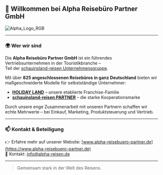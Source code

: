 ## 👋 Willkommen bei Alpha Reisebüro Partner GmbH

  <img src="https://github.com/user-attachments/assets/b845213d-e64b-4172-8b4e-5b7898e2b54c" alt="Alpha_Logo_RGB" style="max-width: 300px;">

---

### 🌍 Wer wir sind

Die **Alpha Reisebüro Partner GmbH** ist ein führendes Vertriebsunternehmen in der Touristikbranche –  
Teil der [schauinsland-reisen Unternehmensgruppe](https://www.schauinsland-reisen.de).

Mit über **825 angeschlossenen Reisebüros in ganz Deutschland** bieten wir maßgeschneiderte Modelle für selbstständige Unternehmer:

- [**HOLIDAY LAND**](https://www.holidayland-franchise.de) – unsere etablierte Franchise-Familie  
- [**schauinsland-reisen PARTNER**](https://www.slr-partner.de) – die starke Kooperationsmarke

Durch unsere enge Zusammenarbeit mit unseren Partnern schaffen wir echte Mehrwerte – bei Einkauf, Marketing, Produktsteuerung und Vertrieb.

---

### 📫 Kontakt & Beteiligung

👉 Erfahre mehr auf unserer Website: [www.alpha-reisebuero-partner.de](https://www.alpha-reisebuero-partner.de)  
📧 Kontakt: [info@alpha-reisen.de](mailto:info@alpha-reisen.de)  

---

> Gemeinsam stark in der Welt des Reisens.
